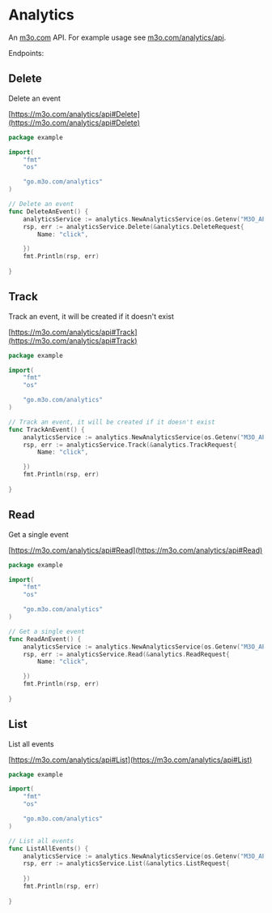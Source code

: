 # Analytics

An [m3o.com](https://m3o.com) API. For example usage see [m3o.com/analytics/api](https://m3o.com/analytics/api).

Endpoints:

## Delete

Delete an event


[https://m3o.com/analytics/api#Delete](https://m3o.com/analytics/api#Delete)

```go
package example

import(
	"fmt"
	"os"

	"go.m3o.com/analytics"
)

// Delete an event
func DeleteAnEvent() {
	analyticsService := analytics.NewAnalyticsService(os.Getenv("M3O_API_TOKEN"))
	rsp, err := analyticsService.Delete(&analytics.DeleteRequest{
		Name: "click",

	})
	fmt.Println(rsp, err)
	
}
```
## Track

Track an event, it will be created if it doesn't exist


[https://m3o.com/analytics/api#Track](https://m3o.com/analytics/api#Track)

```go
package example

import(
	"fmt"
	"os"

	"go.m3o.com/analytics"
)

// Track an event, it will be created if it doesn't exist
func TrackAnEvent() {
	analyticsService := analytics.NewAnalyticsService(os.Getenv("M3O_API_TOKEN"))
	rsp, err := analyticsService.Track(&analytics.TrackRequest{
		Name: "click",

	})
	fmt.Println(rsp, err)
	
}
```
## Read

Get a single event


[https://m3o.com/analytics/api#Read](https://m3o.com/analytics/api#Read)

```go
package example

import(
	"fmt"
	"os"

	"go.m3o.com/analytics"
)

// Get a single event
func ReadAnEvent() {
	analyticsService := analytics.NewAnalyticsService(os.Getenv("M3O_API_TOKEN"))
	rsp, err := analyticsService.Read(&analytics.ReadRequest{
		Name: "click",

	})
	fmt.Println(rsp, err)
	
}
```
## List

List all events


[https://m3o.com/analytics/api#List](https://m3o.com/analytics/api#List)

```go
package example

import(
	"fmt"
	"os"

	"go.m3o.com/analytics"
)

// List all events
func ListAllEvents() {
	analyticsService := analytics.NewAnalyticsService(os.Getenv("M3O_API_TOKEN"))
	rsp, err := analyticsService.List(&analytics.ListRequest{
		
	})
	fmt.Println(rsp, err)
	
}
```

